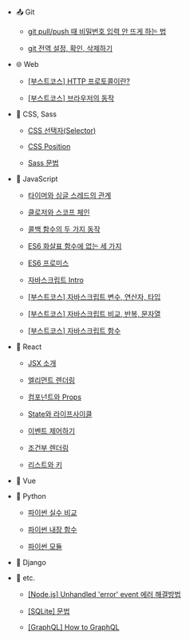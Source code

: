 - :outbox_tray: Git

  - [git pull/push 때 비밀번호 입력 안 뜨게 하는 법](/git/credential-caching.md)

  - [git 전역 설정, 확인, 삭제하기](/git/git-config.md)

- :globe_with_meridians: Web

  - [[부스트코스] HTTP 프로토콜이란?](/web/http-protocol.md)

  - [[부스트코스] 브라우저의 동작](/web/browser.md)

- :nail_care: CSS, Sass

  - [CSS 선택자(Selector)](/css-sass/css-selector.md)

  - [CSS Position](/css-sass/css-position.md)

  - [Sass 문법](/css-sass/sass-syntax.md)

- :lemon: JavaScript

  - [타이머와 싱글 스레드의 관계](/javascript/timer-thread.md)

  - [클로저와 스코프 체인](/javascript/closure-scope-chain.md)

  - [콜백 함수의 두 가지 동작](/javascript/sync-async-callback.md)

  - [ES6 화살표 함수에 없는 세 가지](/javascript/arrow-function.md)

  - [ES6 프로미스](/javascript/promise.md)

  - [자바스크립트 Intro](/javascript/190422.md)

  - [[부스트코스] 자바스크립트 변수, 연산자, 타입](/javascript/boost-variable.md)

  - [[부스트코스] 자바스크립트 비교, 반복, 문자열](/javascript/boost-control.md)

  - [[부스트코스] 자바스크립트 함수](/javascript/boost-function.md)

- :peach: React

  - [JSX 소개](/react/introducing-jsx.md)

  - [엘리먼트 렌더링](/react/rendering-elements.md)

  - [컴포넌트와 Props](/react/components-and-props.md)

  - [State와 라이프사이클](/react/state-and-lifecycle.md)

  - [이벤트 제어하기](/react/handling-events.md)

  - [조건부 렌더링](/react/conditional-rendering.md)

  - [리스트와 키](/react/lists-and-keys.md)

- :green_apple: Vue

- :snake: Python

  - [파이썬 실수 비교](/python/comparing-float.md)

  - [파이썬 내장 함수](/python/builtin-functions.md)

  - [파이썬 모듈](/python/modules.md)

- :tangerine: Django

- :thought_balloon: etc.

  - [[Node.js] Unhandled 'error' event 에러 해결방법](/etc/node-listen-error.md)

  - [[SQLite] 문법](/etc/sqlite-syntax.md)

  - [[GraphQL] How to GraphQL](/etc/how-to-graphql.md)
